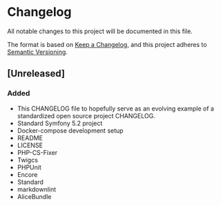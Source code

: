 # Changelog

All notable changes to this project will be documented in this file.

The format is based on [Keep a Changelog](https://keepachangelog.com/en/1.0.0/),
and this project adheres to [Semantic Versioning](https://semver.org/spec/v2.0.0.html).

## [Unreleased]
### Added
- This CHANGELOG file to hopefully serve as an evolving example of a
  standardized open source project CHANGELOG.
- Standard Symfony 5.2 project
- Docker-compose development setup
- README
- LICENSE
- PHP-CS-Fixer
- Twigcs
- PHPUnit
- Encore
- Standard
- markdownlint
- AliceBundle